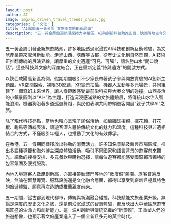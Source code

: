```yaml
---
layout: post
author: AI
image: img/ai_driven_travel_trends_china.jpg
categories: [ '文化' ]
title: "AI賦能五一黃金周 文旅產業開創新局面"
description: "五一黃金周旅遊熱潮席捲大中華區，AI與創新科技助推山西、陝西等地古今交融，沉浸式互動與傳統文化共振，引領文旅產業升級。香港消費活力顯現，智慧導覽與多語服務吸引全球旅客，旅遊體驗進入多元智能新時代。"
---
```

五一黃金周引發全新旅遊熱潮，許多地區透過沉浸式AI科技和創新互動體驗，為文旅產業帶來澎湃新動能。走進山西、陝西等古都，從歷史文化到自然景觀，AI技術正推翻傳統的展演界線，讓厚重的文史遺產“可見、可觸”，讓名勝山水“開口說話”。這些科技與文旅的深度結合，正在重新定義“詩與遠方”的開啟方式。

以陝西咸陽高新區為例，假期期間吸引不少家長帶著孩子參與開放實驗的AI創新主題館。VR空間探索、裸眼3D影廳、XR實景拍攝、機器人互動等多元場景，共同組建了一個奇幻未來世界，讓人零距離感受最前沿科技與大秦文明的碰撞。山西長治的小鎮景區則以“AI+”為主題，打造沉浸感滿點的文旅體驗展，將傳統山水注入智能浪潮。機器狗沿著步道巡遊舞蹈，與民俗表演共同帶領遊客開展“親子共學AI”之旅。

除了現代科技亮點，當地也精心呈現了民俗活動，如編織球招親、揮花轎、打花棍、跑馬等傳統表演，讓遊客深入體驗傳統文化的魅力和溫度。這種科技與非遺相結合的方式，不僅吸引年輕人，也推動了文化的有效傳承。

在香港，五一假期同樣釋放出強勁的消費活力。許多知名景點及新興市場區域，推出多語種導覽和海外博主深度體驗活動，吸引不同國家和語言背景的遊客前來觀光。細緻的接待安排、多元餐飲與購物選擇，讓每位遊客都能感受國際都市獨特的包容氛圍及便捷服務。

內地入境遊客人數屢創新高，亦直接帶動澳門等地的“微度假”熱潮。旅客普遍反映，無論在智慧導覽、服務設施還是文化融合層面，都得以享受到嶄新且極具特色的旅遊體驗，願意再次造訪或推薦親友前來。

五一期間，從古都到現代都市，傳統與新潮融合碰撞，科技賦能文旅產業升級。無論是深度的歷史文化之旅，還是前沿沉浸式的智慧體驗，都反映出大中華區旅遊市場旺盛的生命力和創新能力。這一波AI創新與傳統交織的“新景觀”，正重塑人們的旅遊想像，也預示著文旅產業進入了一個全新且多元的黃金時代。